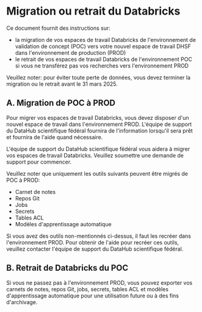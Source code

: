 # Migration ou retrait du Databricks

Ce document fournit des instructions sur:

* la migration de vos espaces de travail Databricks de l'environnement de validation de concept (POC) vers votre nouvel espace de travail DHSF dans l'environnement de production (PROD)
* le retrait de vos espaces de travail Databricks de l'environnement POC si vous ne transférez pas vos recherches vers l'environnement PROD

Veuillez noter: pour éviter toute perte de données, vous devez terminer la migration ou le retrait avant le 31 mars 2025.

## A. Migration de POC à PROD

Pour migrer vos espaces de travail Databricks, vous devez disposer d'un nouvel espace de travail dans l'environnement PROD. L'équipe de support du DataHub scientifique fédéral fournira de l'information lorsqu'il sera prêt et fournira de l'aide quand nécessaire.

L'équipe de support du DataHub scientifique fédéral vous aidera à migrer vos espaces de travail Databricks. Veuillez soumettre une demande de support pour commencer.

Veuillez noter que uniquement les outils suivants peuvent être migrés de POC à PROD:

* Carnet de notes
* Repos Git
* Jobs
* Secrets
* Tables ACL
* Modèles d'apprentissage automatique

Si vous avez des outils non-mentionnés ci-dessus, il faut les recréer dans l'environnement PROD. Pour obtenir de l'aide pour recréer ces outils, veuillez contacter l'équipe de support du DataHub scientifique fédéral.

## B. Retrait de Databricks du POC

Si vous ne passez pas à l'environnement PROD, vous pouvez exporter vos carnets de notes, repos Git, jobs, secrets, tables ACL et modèles d'apprentissage automatique pour une utilisation future ou à des fins d'archivage.